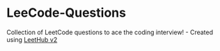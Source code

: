 # LeeCode-Questions
Collection of LeetCode questions to ace the coding interview! - Created using [LeetHub v2](https://github.com/arunbhardwaj/LeetHub-2.0)
